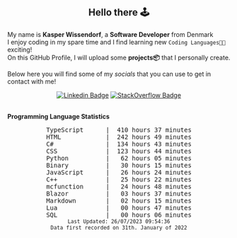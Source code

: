 ## <p align="center">Hello there 🕹️</p>

My name is **Kasper Wissendorf**, a **Software Developer** from Denmark<br/>
I enjoy coding in my spare time and I find learning new `Coding Languages👨‍💻` exciting!<br/>
On this GitHub Profile, I will upload some **projects📦** that I personally create.

Below here you will find some of my *socials* that you can use to get in contact with me! 

<div align="center">
  
[![Linkedin Badge](https://img.shields.io/badge/-LinkedIn-blue?style=flat-square&logo=Linkedin&logoColor=white)](https://www.linkedin.com/in/kasper-wissendorf-7279011b6/)
[![StackOverflow Badge](https://img.shields.io/badge/-Stack%20Overflow-FE7A16?style=flat-square&logo=Stack-Overflow&logoColor=white)](https://stackoverflow.com/users/18100435/kasper-wissendorf)
</div>

<br>
<strong>Programming Language Statistics</strong>
<br>
<div align="center">
<pre>
TypeScript      |  410 hours 37 minutes
HTML            |  242 hours 49 minutes
C#              |  134 hours 43 minutes
CSS             |  123 hours 44 minutes
Python          |   62 hours 05 minutes
Binary          |   30 hours 15 minutes
JavaScript      |   26 hours 24 minutes
C++             |   25 hours 22 minutes
mcfunction      |   24 hours 48 minutes
Blazor          |   03 hours 37 minutes
Markdown        |   02 hours 15 minutes
Lua             |   00 hours 47 minutes
SQL             |   00 hours 06 minutes
<sub>Last Updated: 26/07/2023 09:54:36</sub>
<sub>Data first recorded on 31th. January of 2022</sub>
</pre>
</div>

